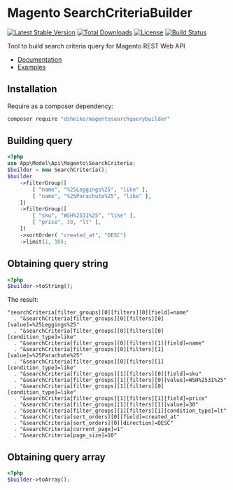 # Magento SearchCriteriaBuilder

[![Latest Stable Version](https://poser.pugx.org/dsheiko/magentosearchquerybuilder/v/stable)](https://packagist.org/packages/dsheiko/magentosearchquerybuilder)
[![Total Downloads](https://poser.pugx.org/dsheiko/magentosearchquerybuilder/downloads)](https://packagist.org/packages/dsheiko/magentosearchquerybuilder)
[![License](https://poser.pugx.org/dsheiko/magentosearchquerybuilder/license)](https://packagist.org/packages/dsheiko/magentosearchquerybuilder)
[![Build Status](https://travis-ci.org/dsheiko/magentosearchquerybuilder.png)](https://travis-ci.org/dsheiko/magentosearchquerybuilder)

Tool to build search criteria query for Magento REST Web API

- [Documentation](http://devdocs.magento.com/guides/v2.1/howdoi/webapi/search-criteria.html)
- [Examples](http://devdocs.magento.com/guides/v2.1/howdoi/webapi/filter-response.html)

## Installation

Require as a composer dependency:

``` bash
composer require "dsheiko/magentosearchquerybuilder"
```

## Building query
```php
<?php
use App\Model\Api\Magento\SearchCriteria;
$builder = new SearchCriteria();
$builder
    ->filterGroup([
        [ "name", "%25Leggings%25", "like" ],
        [ "name", "%25Parachute%25", "like" ],
    ])
    ->filterGroup([
        [ "sku", "WSH%2531%25", "like" ],
        [ "price", 30, "lt" ],
    ])
    ->sortOrder( "created_at", "DESC")
    ->limit(1, 10);

```

## Obtaining query string
```php
<?php
$builder->toString();
```
The result:
```
"searchCriteria[filter_groups][0][filters][0][field]=name"
  . "&searchCriteria[filter_groups][0][filters][0][value]=%25Leggings%25"
  . "&searchCriteria[filter_groups][0][filters][0][condition_type]=like"
  . "&searchCriteria[filter_groups][0][filters][1][field]=name"
  . "&searchCriteria[filter_groups][0][filters][1][value]=%25Parachute%25"
  . "&searchCriteria[filter_groups][0][filters][1][condition_type]=like"
  . "&searchCriteria[filter_groups][1][filters][0][field]=sku"
  . "&searchCriteria[filter_groups][1][filters][0][value]=WSH%2531%25"
  . "&searchCriteria[filter_groups][1][filters][0][condition_type]=like"
  . "&searchCriteria[filter_groups][1][filters][1][field]=price"
  . "&searchCriteria[filter_groups][1][filters][1][value]=30"
  . "&searchCriteria[filter_groups][1][filters][1][condition_type]=lt"
  . "&searchCriteria[sort_orders][0][field]=created_at"
  . "&searchCriteria[sort_orders][0][direction]=DESC"
  . "&searchCriteria[current_page]=1"
  . "&searchCriteria[page_size]=10"
```

## Obtaining query array
```php
<?php
$builder->toArray();
```
